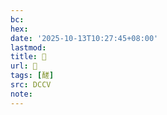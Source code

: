 ```yaml
---
bc:
hex:
date: '2025-10-13T10:27:45+08:00'
lastmod:
title: 􅂎
url: 􅂎
tags: [醝]
src: DCCV
note:
---
```

